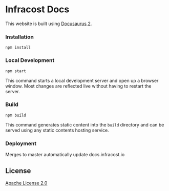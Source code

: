 # Infracost Docs

This website is built using [Docusaurus 2](https://v2.docusaurus.io/).

### Installation

```
npm install
```

### Local Development

```
npm start
```

This command starts a local development server and open up a browser window. Most changes are reflected live without having to restart the server.

### Build

```
npm build
```

This command generates static content into the `build` directory and can be served using any static contents hosting service.

### Deployment

Merges to master automatically update docs.infracost.io

## License

[Apache License 2.0](https://choosealicense.com/licenses/apache-2.0/)
